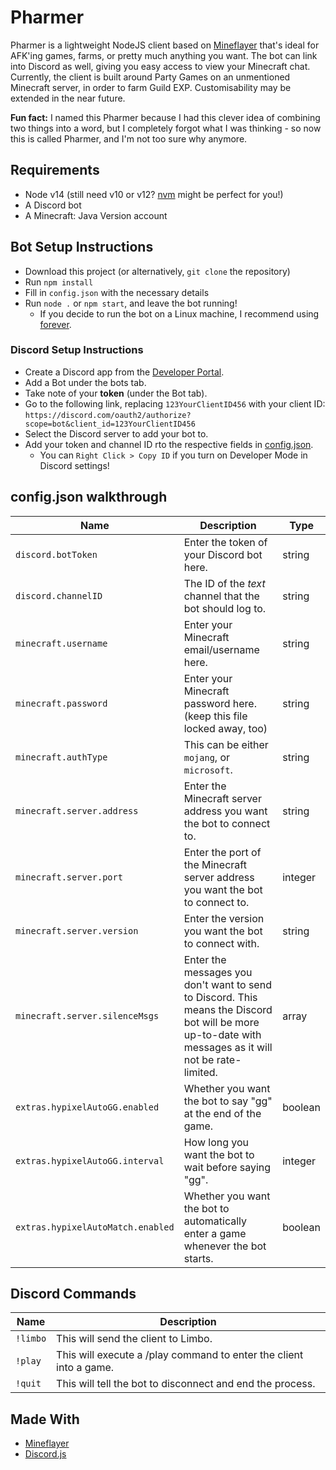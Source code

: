 # Pharmer
Pharmer is a lightweight NodeJS client based on [Mineflayer](https://mineflayer.prismarine.js.org/) that's ideal for AFK'ing games, farms, or pretty much anything you want. The bot can link into Discord as well, giving you easy access to view your Minecraft chat. Currently, the client is built around Party Games on an unmentioned Minecraft server, in order to farm Guild EXP. Customisability may be extended in the near future.

**Fun fact:** I named this Pharmer because I had this clever idea of combining two things into a word, but I completely forgot what I was thinking - so now this is called Pharmer, and I'm not too sure why anymore.

## Requirements
- Node v14 (still need v10 or v12? [nvm](https://github.com/Neilpang/nvm) might be perfect for you!)
- A Discord bot
- A Minecraft: Java Version account

## Bot Setup Instructions
- Download this project (or alternatively, `git clone` the repository)
- Run `npm install`
- Fill in `config.json` with the necessary details
- Run `node .` or `npm start`, and leave the bot running!
  - If you decide to run the bot on a Linux machine, I recommend using [forever](https://www.npmjs.com/package/forever).

### Discord Setup Instructions
- Create a Discord app from the [Developer Portal](https://discord.com/developers/applications).
- Add a Bot under the bots tab.
- Take note of your **token** (under the Bot tab).
- Go to the following link, replacing `123YourClientID456` with your client ID: `https://discord.com/oauth2/authorize?scope=bot&client_id=123YourClientID456`
- Select the Discord server to add your bot to.
- Add your token and channel ID rto the respective fields in [config.json](https://github.com/Permanently/Pharmer/blob/main/config.json).
  - You can `Right Click > Copy ID` if you turn on Developer Mode in Discord settings!

## config.json walkthrough
Name|Description|Type
--|--|--
`discord.botToken` | Enter the token of your Discord bot here. | string
`discord.channelID` | The ID of the *text* channel that the bot should log to. | string
`minecraft.username` | Enter your Minecraft email/username here. | string
`minecraft.password` | Enter your Minecraft password here. (keep this file locked away, too) | string
`minecraft.authType` | This can be either `mojang`, or `microsoft`. | string
`minecraft.server.address` | Enter the Minecraft server address you want the bot to connect to. | string
`minecraft.server.port` | Enter the port of the Minecraft server address you want the bot to connect to. | integer
`minecraft.server.version` | Enter the version you want the bot to connect with. | string
`minecraft.server.silenceMsgs` | Enter the messages you don't want to send to Discord. This means the Discord bot will be more up-to-date with messages as it will not be rate-limited. | array
`extras.hypixelAutoGG.enabled` | Whether you want the bot to say "gg" at the end of the game. | boolean
`extras.hypixelAutoGG.interval` | How long you want the bot to wait before saying "gg". | integer
`extras.hypixelAutoMatch.enabled` | Whether you want the bot to automatically enter a game whenever the bot starts. | boolean

## Discord Commands
Name|Description
--|--
`!limbo` | This will send the client to Limbo.
`!play` | This will execute a /play command to enter the client into a game.
`!quit` | This will tell the bot to disconnect and end the process.

## Made With
- [Mineflayer](https://mineflayer.prismarine.js.org/)
- [Discord.js](https://discord.js.org)

